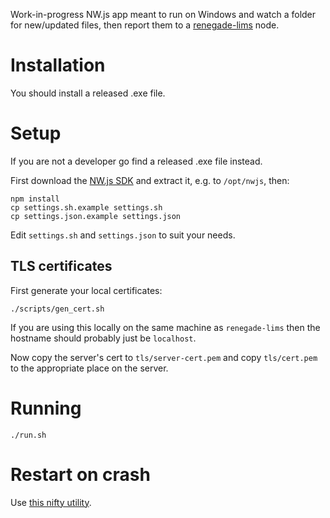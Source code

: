 
Work-in-progress NW.js app meant to run on Windows and watch a folder for new/updated files, then report them to a [renegade-lims](https://github.com/renegadebio/renegade-lims) node.


# Installation

You should install a released .exe file. 

# Setup

If you are not a developer go find a released .exe file instead.

First download the [NW.js SDK](https://nwjs.io/) and extract it, e.g. to `/opt/nwjs`, then:

```
npm install
cp settings.sh.example settings.sh
cp settings.json.example settings.json
```

Edit `settings.sh` and `settings.json` to suit your needs.

## TLS certificates

First generate your local certificates:

```
./scripts/gen_cert.sh
```

If you are using this locally on the same machine as `renegade-lims` then the hostname should probably just be `localhost`.

Now copy the server's cert to `tls/server-cert.pem` and copy `tls/cert.pem` to the appropriate place on the server.

# Running

```
./run.sh
```

# Restart on crash

Use [this nifty utility](https://w-shadow.com/blog/2009/03/04/restart-on-crash/).